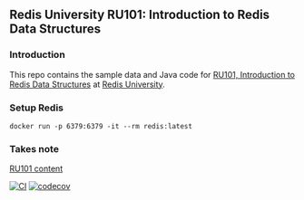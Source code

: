 ## Redis University RU101: Introduction to Redis Data Structures

### Introduction
This repo contains the sample data and Java code for [RU101, Introduction to Redis Data Structures](https://university.redis.com/courses/ru101/) at [Redis University](https://university.redis.com/).

### Setup Redis
```text
docker run -p 6379:6379 -it --rm redis:latest
```

### Takes note
[RU101 content](./CONTENT.md)


[![CI](https://github.com/thachlp/ru101/actions/workflows/action_build.yml/badge.svg?branch=main)](https://github.com/thachlp/ru101/actions/workflows/action_build.yml)
[![codecov](https://codecov.io/github/thachlp/ru101/branch/main/graph/badge.svg?token=JXXG3VG74O)](https://codecov.io/github/thachlp/ru101)
